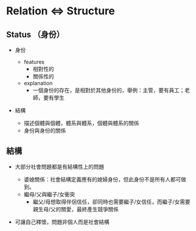 # Relation <=> Structure

## Status （身份）
* 身份
    * features
        * 相對性的
        * 關係性的
    * explanation
        * 一個身份的存在，是相對於其他身份的，舉例：主管，要有員工；老師，要有學生

* 結構
    * 描述個體與個體，體系與體系，個體與體系的關係
    * 身份與身份的關係


## 結構

* 大部分社會問題都是有結構性上的問題
    * 婆媳關係：社會結構定義應有的媳婦身份，但此身份不是所有人都可做到。
    * 繼母/父與繼子/女衝突
        * 繼父/母想取得伴侶信任，卻同時也需要繼子/女信任，而繼子/女需要親生母/父的關愛，最終產生競爭關係

* 可讓自己釋懷，問題非個人而是社會結構
